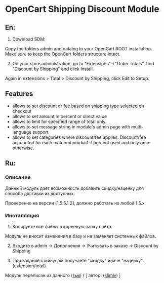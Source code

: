 # OpenCart Shipping Discount Module

## En:

1. Download SDM:

Copy the folders admin and catalog to your OpenCart ROOT installation. Make sure to keep the OpenCart folders structure intact.

2. On your store administration, go to "Extensions"->"Order Totals", find "Discount by Shipping" and click Install.

Again in extensions > Total > Discount by Shipping, click Edit to Setup.


Features
--------

* allows to set discount or fee based on shipping type selected on checkout
* allows to set amount in percent or direct value
* allows to limit for specified range of total only
* allows to set message string in module's admin page with multi-language support
* allows to set categories where discount/fee applies. Discount/fee accounted for each matched product if percent used and only once otherwise.



## Ru:
### Описание
Данный модуль дает возможность добавить скидку/наценку для способа доставки из доступных.

Проверенно на версии [1.5.5.1.2], должно работать на любой 1.5.x

### Инсталляция

1. Копируете все файлы в корневую папку сайта.

Модуль не вносит изменения в базу и не заменяет системных файлов.

2. Входите в admin -> Дополнения -> Учитывать в заказе -> Discount by Shipping

3. При задание с минусом получаете "скидку" иначе "наценку".
(extension/total)




Модуль переписан из данного ([тык](http://www.opencart.com/index.php?route=extension/extension/info&extension_id=15252)) / [ автор: ([slimlv](http://www.opencart.com/index.php?route=extension/extension&filter_username=slimlv)) ]
